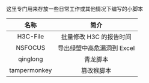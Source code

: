 这里专门用来存放一些日常工作或其他情况下编写的小脚本

|   名称   |            简介            |
| :------: | :------------------------: |
| H3C-File |  批量修改 H3C 的报告时间   |
| NSFOCUS  | 导出绿盟中高危漏洞到 Excel |
| qinglong |          青龙脚本          |
| tampermonkey | 篡改猴脚本            |
